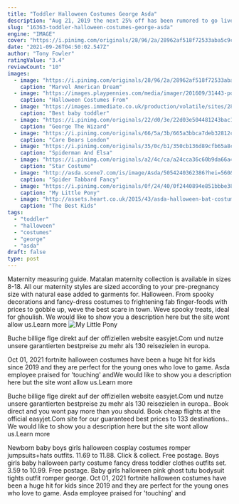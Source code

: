 ```yaml
---
title: "Toddler Halloween Costumes George Asda"
description: "Aug 21, 2019 the next 25% off has been rumored to go live in october and include all halloween costumes, we will of course update this article as soon as we have confirmation. Sainsbury's 25% off tu clothing"
slug: "16363-toddler-halloween-costumes-george-asda"
engine: "IMAGE"
cover: "https://i.pinimg.com/originals/28/96/2a/28962af518f72533aba5c9ca3e618c49.jpg"
date: "2021-09-26T04:50:02.547Z"
author: "Tony Fowler"
ratingValue: "3.4"
reviewCount: "10"
images:
  - image: "https://i.pinimg.com/originals/28/96/2a/28962af518f72533aba5c9ca3e618c49.jpg"
    caption: "Marvel American Dream"
  - image: "https://images.playpennies.com/media/imager/201609/31443-posts.article_md.jpg"
    caption: "Halloween Costumes From"
  - image: "https://images.immediate.co.uk/production/volatile/sites/28/2019/10/skeleton-onesie-bb5705d.jpg?quality=90&lb=620,413&background=white"
    caption: "Best baby toddler"
  - image: "https://i.pinimg.com/originals/22/d0/3e/22d03e504481243bac1214691206b08f.jpg"
    caption: "George The Wizard"
  - image: "https://i.pinimg.com/originals/66/5a/3b/665a3bbca7deb32812cfd2ed23dcabb7.jpg"
    caption: "Care Bears London"
  - image: "https://i.pinimg.com/originals/35/0c/b1/350cb136d89cfb65a8cfa85626779fe2.jpg"
    caption: "Spiderman And Elsa"
  - image: "https://i.pinimg.com/originals/a2/4c/ca/a24cca36c60b9da66a414535f77320f9.jpg"
    caption: "Star Costume"
  - image: "http://asda.scene7.com/is/image/Asda/5054240362386?hei=560&qlt=85&fmt=pjpg&resmode=sharp&op_usm=1.1,0.5,0,0&defaultimage=default_details_George_rd"
    caption: "Spider Tabbard Fancy"
  - image: "https://i.pinimg.com/originals/0f/24/40/0f2440894e851bbbe38f846351c76c99.jpg"
    caption: "My Little Pony"
  - image: "http://assets.heart.co.uk/2015/43/asda-halloween-bat-costume-pr-shot-1446215167.png"
    caption: "The Best Kids"
tags:
  - "toddler"
  - "halloween"
  - "costumes"
  - "george"
  - "asda"
draft: false
type: post
---
```


Maternity measuring guide. Matalan maternity collection is available in sizes 8-18. All our maternity styles are sized according to your pre-pregnancy size with natural ease added to garments for. Halloween. From spooky decorations and fancy-dress costumes to frightening fab finger-foods with prices to gobble up, weve the best scare in town. Weve spooky treats, ideal for ghoulish. We would like to show you a description here but the site wont allow us.Learn more
![My Little Pony](https://i.pinimg.com/originals/0f/24/40/0f2440894e851bbbe38f846351c76c99.jpg "My Little Pony")

Buche billige flge direkt auf der offiziellen website easyjet.Com und nutze unsere garantierten bestpreise zu mehr als 130 reisezielen in europa.
<!--inArticleAds-->

<!--galleryOne-->

Oct 01, 2021 fortnite halloween costumes have been a huge hit for kids since 2019 and they are perfect for the young ones who love to game.  Asda employee praised for 'touching' andWe would like to show you a description here but the site wont allow us.Learn more
<!--inArticleAds-->

<!--galleryTwo-->

Buche billige flge direkt auf der offiziellen website easyjet.Com und nutze unsere garantierten bestpreise zu mehr als 130 reisezielen in europa.. Book direct and you wont pay more than you should. Book cheap flights at the official easyjet.Com site for our guaranteed best prices to 133 destinations.. We would like to show you a description here but the site wont allow us.Learn more
<!--galleryThree-->

Newborn baby boys girls halloween cosplay costumes romper jumpsuits+hats outfits. 11.69 to 11.88. Click & collect. Free postage.  Boys girls baby halloween party costume fancy dress toddler clothes outfits set. 3.59 to 10.99. Free postage. Baby girls halloween pink ghost tutu bodysuit tights outfit romper george. Oct 01, 2021 fortnite halloween costumes have been a huge hit for kids since 2019 and they are perfect for the young ones who love to game.  Asda employee praised for 'touching' and